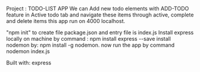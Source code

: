 Project : TODO-LIST APP
    We can Add new todo elements with ADD-TODO feature in Active todo tab and navigate these items through active,
complete and delete items this app run on 4000 localhost.

"npm init" to create file package.json and entry file is index.js
Install express locally on machine by command : npm install express --save
install nodemon by: npm install -g nodemon.
now run the app by command nodemon index.js

Built with:
express 
